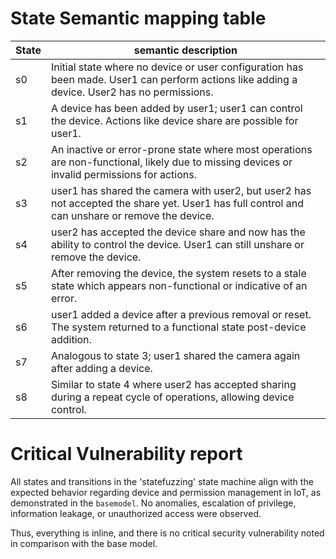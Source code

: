 # State Semantic mapping table

State | semantic description
-----|---------
s0 | Initial state where no device or user configuration has been made. User1 can perform actions like adding a device. User2 has no permissions.
s1 | A device has been added by user1; user1 can control the device. Actions like device share are possible for user1.
s2 | An inactive or error-prone state where most operations are non-functional, likely due to missing devices or invalid permissions for actions.
s3 | user1 has shared the camera with user2, but user2 has not accepted the share yet. User1 has full control and can unshare or remove the device.
s4 | user2 has accepted the device share and now has the ability to control the device. User1 can still unshare or remove the device.
s5 | After removing the device, the system resets to a stale state which appears non-functional or indicative of an error.
s6 | user1 added a device after a previous removal or reset. The system returned to a functional state post-device addition.
s7 | Analogous to state 3; user1 shared the camera again after adding a device.
s8 | Similar to state 4 where user2 has accepted sharing during a repeat cycle of operations, allowing device control.

# Critical Vulnerability report
All states and transitions in the 'statefuzzing' state machine align with the expected behavior regarding device and permission management in IoT, as demonstrated in the `basemodel`. No anomalies, escalation of privilege, information leakage, or unauthorized access were observed.

Thus, everything is inline, and there is no critical security vulnerability noted in comparison with the base model.